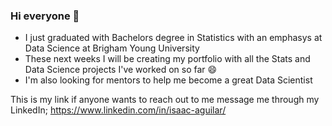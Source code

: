 ### Hi everyone 👋

<!--
**isaacaguilar97/isaacaguilar97** is a ✨ _special_ ✨ repository because its `README.md` (this file) appears on your GitHub profile.

Here are some ideas to get you started:

- 🔭 I’m currently working on ...
- 🌱 I’m currently learning ...
- 👯 I’m looking to collaborate on ...
- 🤔 I’m looking for help with ...
- 💬 Ask me about ...
- 📫 How to reach me: ...
- 😄 Pronouns: ...
- ⚡ Fun fact: ...
-->

- I just graduated with Bachelors degree in Statistics with an emphasys at Data Science at Brigham Young University
- These next weeks I will be creating my portfolio with all the Stats and Data Science projects I've worked on so far 😄
- I'm also looking for mentors to help me become a great Data Scientist

This is my link if anyone wants to reach out to me message me through my LinkedIn; https://www.linkedin.com/in/isaac-aguilar/
